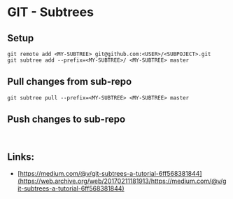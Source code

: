 # GIT - Subtrees




## Setup

```
git remote add <MY-SUBTREE> git@github.com:<USER>/<SUBPOJECT>.git
git subtree add --prefix=<MY-SUBTREE>/ <MY-SUBTREE> master
```

## Pull changes from sub-repo

```
git subtree pull --prefix=<MY-SUBTREE> <MY-SUBTREE> master
```

## Push changes to sub-repo

```
 
```

## Links:

* [https://medium.com/@v/git-subtrees-a-tutorial-6ff568381844](https://web.archive.org/web/20170211181913/https://medium.com/@v/git-subtrees-a-tutorial-6ff568381844)




